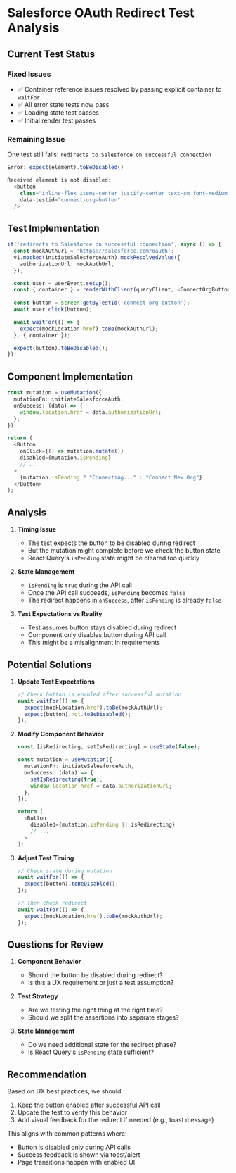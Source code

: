 # Salesforce OAuth Redirect Test Analysis

## Current Test Status

### Fixed Issues
- ✅ Container reference issues resolved by passing explicit container to `waitFor`
- ✅ All error state tests now pass
- ✅ Loading state test passes
- ✅ Initial render test passes

### Remaining Issue
One test still fails: `redirects to Salesforce on successful connection`

```typescript
Error: expect(element).toBeDisabled()

Received element is not disabled:
  <button
    class="inline-flex items-center justify-center text-sm font-medium..."
    data-testid="connect-org-button"
  />
```

## Test Implementation

```typescript
it('redirects to Salesforce on successful connection', async () => {
  const mockAuthUrl = 'https://salesforce.com/oauth';
  vi.mocked(initiateSalesforceAuth).mockResolvedValue({
    authorizationUrl: mockAuthUrl,
  });

  const user = userEvent.setup();
  const { container } = renderWithClient(queryClient, <ConnectOrgButton />);
  
  const button = screen.getByTestId('connect-org-button');
  await user.click(button);

  await waitFor(() => {
    expect(mockLocation.href).toBe(mockAuthUrl);
  }, { container });

  expect(button).toBeDisabled();
});
```

## Component Implementation

```typescript
const mutation = useMutation({
  mutationFn: initiateSalesforceAuth,
  onSuccess: (data) => {
    window.location.href = data.authorizationUrl;
  },
});

return (
  <Button
    onClick={() => mutation.mutate()}
    disabled={mutation.isPending}
    // ...
  >
    {mutation.isPending ? "Connecting..." : "Connect New Org"}
  </Button>
);
```

## Analysis

1. **Timing Issue**
   - The test expects the button to be disabled during redirect
   - But the mutation might complete before we check the button state
   - React Query's `isPending` state might be cleared too quickly

2. **State Management**
   - `isPending` is `true` during the API call
   - Once the API call succeeds, `isPending` becomes `false`
   - The redirect happens in `onSuccess`, after `isPending` is already `false`

3. **Test Expectations vs Reality**
   - Test assumes button stays disabled during redirect
   - Component only disables button during API call
   - This might be a misalignment in requirements

## Potential Solutions

1. **Update Test Expectations**
   ```typescript
   // Check button is enabled after successful mutation
   await waitFor(() => {
     expect(mockLocation.href).toBe(mockAuthUrl);
     expect(button).not.toBeDisabled();
   });
   ```

2. **Modify Component Behavior**
   ```typescript
   const [isRedirecting, setIsRedirecting] = useState(false);
   
   const mutation = useMutation({
     mutationFn: initiateSalesforceAuth,
     onSuccess: (data) => {
       setIsRedirecting(true);
       window.location.href = data.authorizationUrl;
     },
   });

   return (
     <Button
       disabled={mutation.isPending || isRedirecting}
       // ...
     >
   );
   ```

3. **Adjust Test Timing**
   ```typescript
   // Check state during mutation
   await waitFor(() => {
     expect(button).toBeDisabled();
   });
   
   // Then check redirect
   await waitFor(() => {
     expect(mockLocation.href).toBe(mockAuthUrl);
   });
   ```

## Questions for Review

1. **Component Behavior**
   - Should the button be disabled during redirect?
   - Is this a UX requirement or just a test assumption?

2. **Test Strategy**
   - Are we testing the right thing at the right time?
   - Should we split the assertions into separate stages?

3. **State Management**
   - Do we need additional state for the redirect phase?
   - Is React Query's `isPending` state sufficient?

## Recommendation

Based on UX best practices, we should:
1. Keep the button enabled after successful API call
2. Update the test to verify this behavior
3. Add visual feedback for the redirect if needed (e.g., toast message)

This aligns with common patterns where:
- Button is disabled only during API calls
- Success feedback is shown via toast/alert
- Page transitions happen with enabled UI
